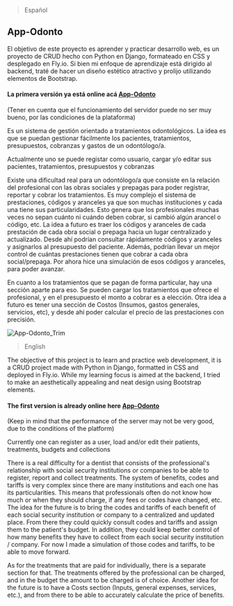 > Español

## App-Odonto

El objetivo de este proyecto es aprender y practicar desarrollo web, es un proyecto de CRUD hecho con Python en Django, formateado en CSS y desplegado en Fly.io.
Si bien mi enfoque de aprendizaje está dirigido al backend, traté de hacer un diseño estético atractivo y prolijo utilizando elementos de Bootstrap. 

#### La primera versión ya está online acá [App-Odonto](https://app-odonto.fly.dev/)
(Tener en cuenta que el funcionamiento del servidor puede no ser muy bueno, por las condiciones de la plataforma)

Es un sistema de gestión orientado a tratamientos odontológicos. La idea es que se puedan gestionar fácilmente los pacientes, tratamientos, presupuestos, cobranzas y gastos de un odontólogo/a.

Actualmente uno se puede registar como usuario, cargar y/o editar sus pacientes, tratamientos, presupuestos y cobranzas

Existe una dificultad real para un odontólogo/a que consiste en la relación del profesional con las obras sociales y prepagas para poder registrar, reportar y cobrar los tratamientos.
Es muy complejo el sistema de prestaciones, códigos y aranceles ya que son muchas instituciones y cada una tiene sus particularidades. Esto genera que los profesionales muchas veces no sepan cuánto ni cuándo deben cobrar, si cambió algún arancel o código, etc.
La idea a futuro es traer los códigos y aranceles de cada prestación de cada obra social o prepaga hacia un lugar centralizado y actualizado.
Desde ahí podrían consultar rápidamente códigos y aranceles y asignarlos al presupuesto del paciente. Además, podrían llevar un mejor control de cuántas prestaciones tienen que cobrar a cada obra social/prepaga.
Por ahora hice una simulación de esos códigos y aranceles, para poder avanzar.

En cuanto a los tratamientos que se pagan de forma particular, hay una sección aparte para eso. Se pueden cargar los tratamientos que ofrece el profesional, y en el presupuesto el monto a cobrar es a elección.
Otra idea a futuro es tener una sección de Costos (Insumos, gastos generales, servicios, etc), y desde ahí poder calcular el precio de las prestaciones con precisión.

![App-Odonto_Trim](https://github.com/JuanesFosch/App-Odonto/assets/97416066/eb2cdf80-7874-46bb-ae23-e7d8da167aee)

> English

The objective of this project is to learn and practice web development, it is a CRUD project made with Python in Django, formatted in CSS and deployed in Fly.io.
While my learning focus is aimed at the backend, I tried to make an aesthetically appealing and neat design using Bootstrap elements.

#### The first version is already online here [App-Odonto](https://app-odonto.fly.dev/)
(Keep in mind that the performance of the server may not be very good, due to the conditions of the platform)

Currently one can register as a user, load and/or edit their patients, treatments, budgets and collections

There is a real difficulty for a dentist that consists of the professional's relationship with social security institutions or companies to be able to register, report and collect treatments.
The system of benefits, codes and tariffs is very complex since there are many institutions and each one has its particularities. This means that professionals often do not know how much or when they should charge, if any fees or codes have changed, etc.
The idea for the future is to bring the codes and tariffs of each benefit of each social security institution or company to a centralized and updated place.
From there they could quickly consult codes and tariffs and assign them to the patient's budget. In addition, they could keep better control of how many benefits they have to collect from each social security institution / company.
For now I made a simulation of those codes and tariffs, to be able to move forward.

As for the treatments that are paid for individually, there is a separate section for that. The treatments offered by the professional can be charged, and in the budget the amount to be charged is of choice.
Another idea for the future is to have a Costs section (Inputs, general expenses, services, etc.), and from there to be able to accurately calculate the price of benefits.
